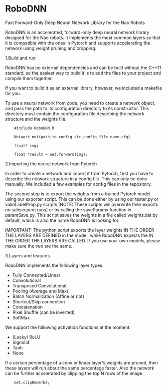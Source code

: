 # RoboDNN
Fast Forward-Only Deep Neural Network Library for the Nao Robots

RoboDNN is an accelerated, forward-only deep neural network library designed for the Nao robots. It implements the most common layers so that it is compatible with the ones in Pytorch and supports accelerating the network using weight pruning and cropping.

1.Build and run

RoboDNN has no external dependencies and can be built without the C++11 standard, so the easiest way to build it is to add the files to your project and compile them together.

If you want to build it as an external library, however, we included a makefile for you.

To use a neural network from code, you need to create a network object, and pass the path to its configuration directory to its constructor. This directory must contain the configuration file describing the network structure and the weights file.

        #include RoboDNN.h

        Network net(path_to_config_dir,config_file_name.cfg)

        float* img;

        float *result = net.forward(img);

2.Importing the neural network from Pytorch

In order to create a network and import it from Pytorch, first you have to describe the network structure in a config file. This can only be done manually. We included a few examples for config files in the repository.

The second step is to export the weights from a trained Pytorch model using our exporter script. This can be done either by using our tester.py or validLabelProp.py scripts (NOTE: These scripts will overwrite their exports on subsequent runs) or by calling the saveParams function in paramSave.py. This script saves the weights in a file called weights.dat by default, which is also the name RoboDNN is looking for.

IMPORTANT: The python script exports the layer weights IN THE ORDER THE LAYERS ARE DEFINED in the model, while RoboDNN expects the IN THE ORDER THE LAYERS ARE CALLED. If you use your own models, please make sure the two are the same.

3.Layers and features

RoboDNN implements the following layer types:

- Fully Connected/Linear
- Convolutional
- Transposed Convolutional
- Pooling (Average and Max)
- Batch Normalization (Affine or not)
- Shortcut/Skip connection
- Concatenation
- Pixel Shuffle (can be inverted)
- SoftMax

We support the following activation functions at the moment:

- (Leaky) ReLU
- Sigmoid
- Tanh
- None

If a certain percentage of a conv or linear layer&#39;s weights are pruned, then these layers will run about the same percentage faster. Also the network can be further accelerated by clipping the top N rows of the image.

        net.clipRows(N);
